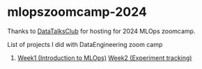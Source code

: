 # mlopszoomcamp-2024

Thanks to <a href="https://github.com/DataTalksClub/mlops-zoomcamp/tree/main">DataTalksClub</a> for hosting for 2024  MLOps zoomcamp.


List of projects I did with DataEngineering zoom camp
<ol>
  <li> 
  <a href="./week1-introduction/">Week1 (Introduction to MLOps)</a>
  <a href="./week2-experiment-tracking/">Week2 (Experiment tracking)</a>
  
  </li>
</ol>  


